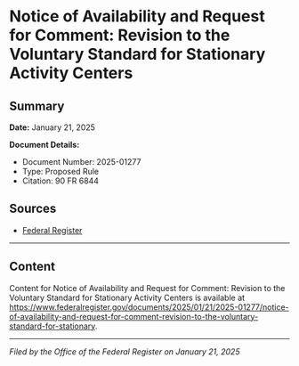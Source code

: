 # Notice of Availability and Request for Comment: Revision to the Voluntary Standard for Stationary Activity Centers

## Summary

**Date:** January 21, 2025

**Document Details:**
- Document Number: 2025-01277
- Type: Proposed Rule
- Citation: 90 FR 6844

## Sources
- [Federal Register](https://www.federalregister.gov/documents/2025/01/21/2025-01277/notice-of-availability-and-request-for-comment-revision-to-the-voluntary-standard-for-stationary)

---

## Content

Content for Notice of Availability and Request for Comment: Revision to the Voluntary Standard for Stationary Activity Centers is available at https://www.federalregister.gov/documents/2025/01/21/2025-01277/notice-of-availability-and-request-for-comment-revision-to-the-voluntary-standard-for-stationary.

---

*Filed by the Office of the Federal Register on January 21, 2025*
